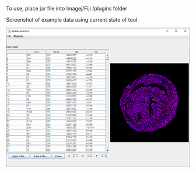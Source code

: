 To use, place jar file into Imagej/Fiji /plugins folder

Screenshot of example data using current state of tool.

![plot](/scrn.png)
